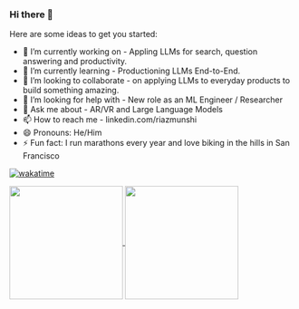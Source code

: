 ### Hi there 👋

<!--
**riaz/riaz** is a ✨ _special_ ✨ repository because its `README.md` (this file) appears on your GitHub profile.
-->
Here are some ideas to get you started:
- 🔭 I’m currently working on  - Appling LLMs for search, question answering and productivity.
- 🌱 I’m currently learning  - Productioning LLMs End-to-End.
- 👯 I’m looking to collaborate - on applying LLMs to everyday products to build something amazing.
- 🤔 I’m looking for help with  -  New role as an ML Engineer / Researcher
- 💬 Ask me about  - AR/VR and Large Language Models
- 📫 How to reach me - linkedin.com/riazmunshi
- 😄 Pronouns: He/Him
- ⚡ Fun fact: I run marathons every year and love biking in the hills in San Francisco

[![wakatime](https://wakatime.com/badge/user/1afc1609-63e4-48b7-9aed-8a96d91ed06e.svg)](https://wakatime.com/@1afc1609-63e4-48b7-9aed-8a96d91ed06e)

<a href="https://github.com/anuraghazra/github-readme-stats">
  <img height=200 align="center" src="https://github-readme-stats.vercel.app/api?username=riaz" />
</a>
<a href="https://github.com/anuraghazra/convoychat">
  <img height=200 align="center" src="https://github-readme-stats.vercel.app/api/top-langs?username=riaz&layout=compact&langs_count=8&card_width=320" />
</a>
